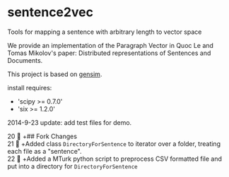 sentence2vec
============

Tools for mapping a sentence with arbitrary length to vector space

We provide an implementation of the Paragraph Vector in Quoc Le and Tomas Mikolov's paper: Distributed representations of Sentences and Documents.

This project is based on [gensim][1].

install requires:

 - 'scipy >= 0.7.0'
 - 'six >= 1.2.0'

  [1]: https://github.com/piskvorky/gensim


2014-9-23 update: add test files for demo.

 
 20  +## Fork Changes  
 21  +Added class `DirectoryForSentence` to iterator over a folder, treating each file as a "sentence".  
 22  +Added a MTurk python script to preprocess CSV formatted file and put into a directory for `DirectoryForSentence`  
